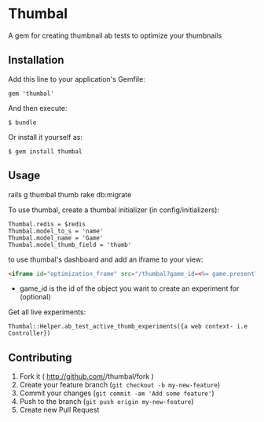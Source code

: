 # Thumbal

A gem for creating thumbnail ab tests to optimize your thumbnails

## Installation

Add this line to your application's Gemfile:

    gem 'thumbal'

And then execute:

    $ bundle

Or install it yourself as:

    $ gem install thumbal

## Usage

rails g thumbal thumb
rake db:migrate

To use thumbal, create a thumbal initializer (in config/initializers):

    Thumbal.redis = $redis
    Thumbal.model_to_s = 'name'
    Thumbal.model_name = 'Game'
    Thumbal.model_thumb_field = 'thumb'
 
to use thumbal's dashboard and add an iframe to your view:

```html
<iframe id="optimization_frame" src="/thumbal?game_id=<%= game.present? ? game.id : '' %>"></iframe>
```

  * game_id is the id of the object you want to create an experiment for (optional)


Get all live experiments:

    Thumbal::Helper.ab_test_active_thumb_experiments({a web context- i.e Controller})
    
## Contributing

1. Fork it ( http://github.com/<my-github-username>/thumbal/fork )
2. Create your feature branch (`git checkout -b my-new-feature`)
3. Commit your changes (`git commit -am 'Add some feature'`)
4. Push to the branch (`git push origin my-new-feature`)
5. Create new Pull Request
